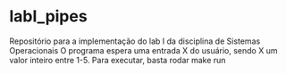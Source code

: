 # labI_pipes
Repositório para a implementação do lab I da disciplina de Sistemas Operacionais
O programa espera uma entrada X do usuário, sendo X um valor inteiro entre 1-5.
Para executar, basta rodar make run
